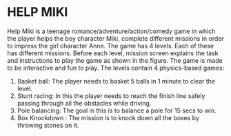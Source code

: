 # HELP MIKI
 
Help Miki is a teenage romance/adventure/action/comedy
game in which the player helps the boy character Miki,
complete different missions in order to impress the girl
character Anne. The game has 4 levels. Each of these has
different missions. Before each level, mission screen explains
the task and instructions to play the game as shown in the
figure. The game is made to be interactive and fun to play. The
levels contain 4 physics-based games:
1. Basket ball: The player needs to basket 5 balls in 1
minute to clear the level.
2. Stunt racing: In this the player needs to reach the finish
line safely passing through all the obstacles while
driving.
3. Pole balancing: The goal in this is to balance a pole for
15 secs to win.
4. Box Knockdown : The mission is to knock down all the
boxes by throwing stones on it.
